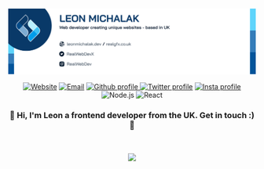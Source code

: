 <a align="center"><img src="https://github.com/NinjaInShade/NinjaInShade/blob/main/github banner 1.png"/></a>

<p align="center">
    <a href="https://leonmichalak.dev"><img alt="Website" src="https://img.shields.io/website?style=for-the-badge&url=https%3A%2F%2Fleonmichalak.dev"></a>
    <a href="mailto:leonmichalak6@gmail.com"><img alt="Email" src="https://img.shields.io/badge/Gmail-D14836?style=for-the-badge&logo=gmail&logoColor=white"></a>
    <a href="https://github.com/NinjaInShade"><img alt="Github profile" src="https://img.shields.io/badge/GitHub-100000?style=for-the-badge&logo=github&logoColor=white&color=grey"     </a>
    <a href="https://twitter.com/TheFrontendGuyX"><img alt="Twitter profile" src="https://img.shields.io/badge/Twitter-1DA1F2?style=for-the-badge&logo=twitter&logoColor=white"></a>
    <a href="https://instagram.com/TheFrontendGuy"><img alt="Insta profile" src="https://img.shields.io/badge/Instagram-E4405F?style=for-the-badge&logo=instagram&logoColor=white">     </a>
    <img alt="Node.js" src="https://img.shields.io/badge/Node.js-43853D?style=for-the-badge&logo=node.js&logoColor=white">
    <img alt="React" src="https://img.shields.io/badge/React-20232A?style=for-the-badge&logo=react&logoColor=61DAFB">
</p>

<h3 align="center">🚀 Hi, I'm Leon a frontend developer from the UK. Get in touch :) 🚀</h3>

<br />

<p align="center"><img width="75%" src="https://github-readme-stats.vercel.app/api?username=NinjaInShade&theme=react&count_private=true&show_icons=true"></p>

<br />

